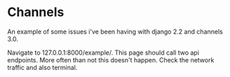 # Channels

An example of some issues i've been having with django 2.2 and channels 3.0.

Navigate to 127.0.0.1:8000/example/. This page should call two api endpoints. More often than not this doesn't happen. Check the network traffic and also terminal.
